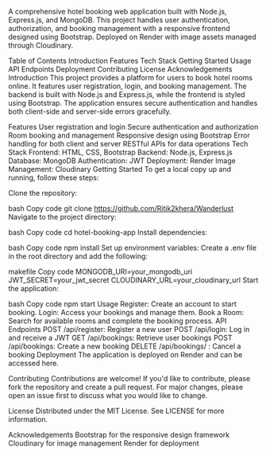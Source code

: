 A comprehensive hotel booking web application built with Node.js, Express.js, and MongoDB. This project handles user authentication, authorization, and booking management with a responsive frontend designed using Bootstrap. Deployed on Render with image assets managed through Cloudinary.

Table of Contents
Introduction
Features
Tech Stack
Getting Started
Usage
API Endpoints
Deployment
Contributing
License
Acknowledgements
Introduction
This project provides a platform for users to book hotel rooms online. It features user registration, login, and booking management. The backend is built with Node.js and Express.js, while the frontend is styled using Bootstrap. The application ensures secure authentication and handles both client-side and server-side errors gracefully.

Features
User registration and login
Secure authentication and authorization
Room booking and management
Responsive design using Bootstrap
Error handling for both client and server
RESTful APIs for data operations
Tech Stack
Frontend: HTML, CSS, Bootstrap
Backend: Node.js, Express.js
Database: MongoDB
Authentication: JWT
Deployment: Render
Image Management: Cloudinary
Getting Started
To get a local copy up and running, follow these steps:

Clone the repository:

bash
Copy code
git clone https://github.com/Ritik2khera/Wanderlust
Navigate to the project directory:

bash
Copy code
cd hotel-booking-app
Install dependencies:

bash
Copy code
npm install
Set up environment variables:
Create a .env file in the root directory and add the following:

makefile
Copy code
MONGODB_URI=your_mongodb_uri
JWT_SECRET=your_jwt_secret
CLOUDINARY_URL=your_cloudinary_url
Start the application:

bash
Copy code
npm start
Usage
Register: Create an account to start booking.
Login: Access your bookings and manage them.
Book a Room: Search for available rooms and complete the booking process.
API Endpoints
POST /api/register: Register a new user
POST /api/login: Log in and receive a JWT
GET /api/bookings: Retrieve user bookings
POST /api/bookings: Create a new booking
DELETE /api/bookings/
: Cancel a booking
Deployment
The application is deployed on Render and can be accessed here.

Contributing
Contributions are welcome! If you'd like to contribute, please fork the repository and create a pull request. For major changes, please open an issue first to discuss what you would like to change.

License
Distributed under the MIT License. See LICENSE for more information.

Acknowledgements
Bootstrap for the responsive design framework
Cloudinary for image management
Render for deployment
